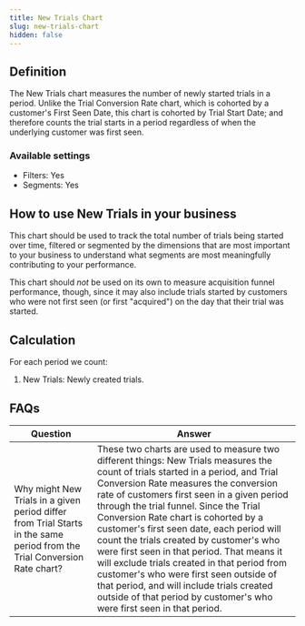 ```yaml
---
title: New Trials Chart
slug: new-trials-chart
hidden: false
---
```


## Definition

The New Trials chart measures the number of newly started trials in a period. Unlike the Trial Conversion Rate chart, which is cohorted by a customer's First Seen Date, this chart is cohorted by Trial Start Date; and therefore counts the trial starts in a period regardless of when the underlying customer was first seen.

### Available settings

- Filters: Yes
- Segments: Yes

## How to use New Trials in your business

This chart should be used to track the total number of trials being started over time, filtered or segmented by the dimensions that are most important to your business to understand what segments are most meaningfully contributing to your performance.

This chart should _not_ be used on its own to measure acquisition funnel performance, though, since it may also include trials started by customers who were not first seen (or first "acquired") on the day that their trial was started.

## Calculation

For each period we count:

1. New Trials: Newly created trials.

## FAQs

| Question                                                                                                                 | Answer                                                                                                                                                                                                                                                                                                                                                                                                                                                                                                                                                                                                                                                          |
| ------------------------------------------------------------------------------------------------------------------------ | --------------------------------------------------------------------------------------------------------------------------------------------------------------------------------------------------------------------------------------------------------------------------------------------------------------------------------------------------------------------------------------------------------------------------------------------------------------------------------------------------------------------------------------------------------------------------------------------------------------------------------------------------------------- |
| Why might New Trials in a given period differ from Trial Starts in the same period from the Trial Conversion Rate chart? | These two charts are used to measure two different things: New Trials measures the count of trials started in a period, and Trial Conversion Rate measures the conversion rate of customers first seen in a given period through the trial funnel. Since the Trial Conversion Rate chart is cohorted by a customer's first seen date, each period will count the trials created by customer's who were first seen in that period. That means it will exclude trials created in that period from customer's who were first seen outside of that period, and will include trials created outside of that period by customer's who were first seen in that period. |
